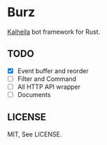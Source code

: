 # Burz

[Kaiheila] bot framework for Rust.

[kaiheila]: https://www.kaiheila.cn/

## TODO

- [x] Event buffer and reorder
- [ ] Filter and Command
- [ ] All HTTP API wrapper
- [ ] Documents

## LICENSE

MIT, See LICENSE.
